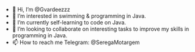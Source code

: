 - 👋 Hi, I’m @Gvardeezzz
- 👀 I’m interested in swimming & programming in Java.
- 🌱 I’m currently self-learning to code on Java.
- 💞️ I’m looking to collaborate on interesting tasks to improve my skills in programming in Java.
- 📫 How to reach me Telegram: @SeregaMotargem

<!---
Gvardeezzz/Gvardeezzz is a ✨ special ✨ repository because its `README.md` (this file) appears on your GitHub profile.
You can click the Preview link to take a look at your changes.
--->
